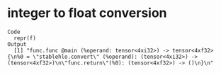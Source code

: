 # integer to float conversion

    Code
      repr(f)
    Output
      [1] "func.func @main (%operand: tensor<4xi32>) -> tensor<4xf32> {\n%0 = \"stablehlo.convert\" (%operand): (tensor<4xi32>) -> (tensor<4xf32>)\n\"func.return\"(%0): (tensor<4xf32>) -> ()\n}\n"

